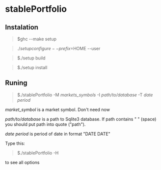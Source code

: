 stablePortfolio
===============

Instalation
-----------
> $ghc --make setup

> $./setup configure --prefix=$HOME --user

> $./setup build

> $./setup install

Runing
------

> $./stablePortfolio -M *markets_symbols* -I *path/to/database* -T *date period* 

 *market_symbol* is a market symbol. Don't need now

 *path/to/database* is a path to Sqlite3 database.
If path contains " " (space) you should put path into quote ("path").

 *date period* is period of date in format "DATE DATE"

 Type this:
> $./stablePortfolio -H

  to see all options  
